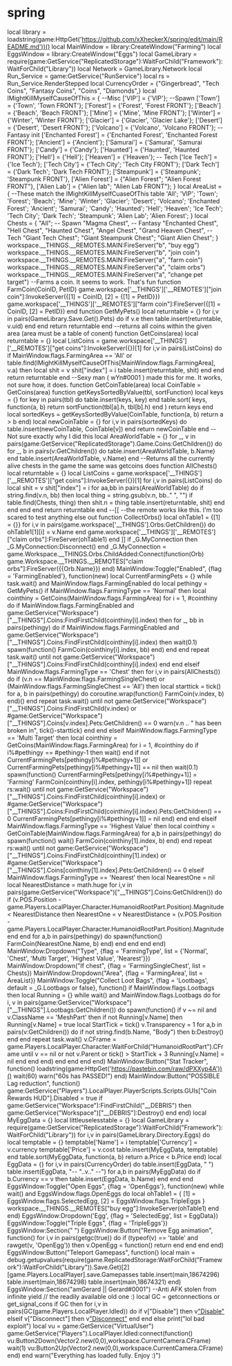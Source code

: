 # spring
local library = loadstring(game:HttpGet('https://github.com/xXheckerX/spring/edit/main/README.md'))() local MainWindow = library:CreateWindow("Farming") local EggsWindow = library:CreateWindow("Eggs")  local GameLibrary = require(game:GetService("ReplicatedStorage"):WaitForChild("Framework"):WaitForChild("Library")) local Network = GameLibrary.Network local Run_Service = game:GetService("RunService") local rs = Run_Service.RenderStepped local CurrencyOrder = {"Gingerbread", "Tech Coins", "Fantasy Coins", "Coins", "Diamonds",}      local IMightKillMyselfCauseOfThis = {         --Misc         ['VIP'] = {'VIP'};         --Spawn         ['Town'] = {'Town', 'Town FRONT'}; ['Forest'] = {'Forest', 'Forest FRONT'}; ['Beach'] = {'Beach', 'Beach FRONT'}; ['Mine'] = {'Mine', 'Mine FRONT'}; ['Winter'] = {'Winter', 'Winter FRONT'}; ['Glacier'] = {'Glacier', 'Glacier Lake'}; ['Desert'] = {'Desert', 'Desert FRONT'}; ['Volcano'] = {'Volcano', 'Volcano FRONT'};         -- Fantasy init         ['Enchanted Forest'] = {'Enchanted Forest', 'Enchanted Forest FRONT'}; ['Ancient'] = {'Ancient'}; ['Samurai'] = {'Samurai', 'Samurai FRONT'}; ['Candy'] = {'Candy'}; ['Haunted'] = {'Haunted', 'Haunted FRONT'}; ['Hell'] = {'Hell'}; ['Heaven'] = {'Heaven'};         -- Tech         ['Ice Tech'] = {'Ice Tech'}; ['Tech City'] = {'Tech City'; 'Tech City FRONT'}; ['Dark Tech'] = {'Dark Tech'; 'Dark Tech FRONT'}; ['Steampunk'] = {'Steampunk'; 'Steampunk FRONT'}, ['Alien Forest'] = {"Alien Forest"; "Alien Forest FRONT"}, ['Alien Lab'] = {"Alien lab"; "Alien Lab FRONT"};     }      local AreaList = { --These match the IMightKillMyselfCuaseOfThis table         'All'; 'VIP';         'Town'; 'Forest'; 'Beach'; 'Mine'; 'Winter'; 'Glacier'; 'Desert'; 'Volcano';         'Enchanted Forest'; 'Ancient'; 'Samurai'; 'Candy'; 'Haunted'; 'Hell'; 'Heaven';         'Ice Tech'; 'Tech City'; 'Dark Tech'; 'Steampunk'; 'Alien Lab'; 'Alien Forest';     }      local Chests = { "All";         -- Spawn         "Magma Chest",         -- Fantasy         "Enchanted Chest", "Hell Chest", "Haunted Chest", "Angel Chest", "Grand Heaven Chest",         -- Tech         "Giant Tech Chest"; "Giant Steampunk Chest"; "Giant Alien Chest";     }  workspace.__THINGS.__REMOTES.MAIN:FireServer("b", "buy egg") workspace.__THINGS.__REMOTES.MAIN:FireServer("b", "join coin") workspace.__THINGS.__REMOTES.MAIN:FireServer("a", "farm coin") workspace.__THINGS.__REMOTES.MAIN:FireServer("a", "claim orbs") workspace.__THINGS.__REMOTES.MAIN:FireServer("a", "change pet target")  --Farms a coin. It seems to work. That's fun function FarmCoin(CoinID, PetID)     game.workspace['__THINGS']['__REMOTES']["join coin"]:InvokeServer({[1] = CoinID, [2] = {[1] = PetID}})     game.workspace['__THINGS']['__REMOTES']["farm coin"]:FireServer({[1] = CoinID, [2] = PetID}) end  function GetMyPets()    local returntable = {}    for i,v in pairs(GameLibrary.Save.Get().Pets) do        if v.e then             table.insert(returntable, v.uid)        end    end    return returntable end  --returns all coins within the given area (area must be a table of conent) function GetCoins(area)     local returntable = {}     local ListCoins = game.workspace['__THINGS']['__REMOTES']["get coins"]:InvokeServer({})[1]     for i,v in pairs(ListCoins) do         if MainWindow.flags.FarmingArea == 'All' or table.find(IMightKillMyselfCauseOfThis[MainWindow.flags.FarmingArea], v.a) then             local shit = v             shit["index"] = i             table.insert(returntable, shit)          end     end     return returntable end  --Sexy man ( wYn#0001 ) made this for me. It works, not sure how, it does. function GetCoinTable(area)     local CoinTable = GetCoins(area)     function getKeysSortedByValue(tbl, sortFunction)         local keys = {}         for key in pairs(tbl) do             table.insert(keys, key)         end         table.sort(             keys,             function(a, b)                 return sortFunction(tbl[a].h, tbl[b].h)             end         )         return keys     end     local sortedKeys = getKeysSortedByValue(CoinTable, function(a, b) return a > b end)     local newCoinTable = {}      for i,v in pairs(sortedKeys) do         table.insert(newCoinTable, CoinTable[v])     end          return newCoinTable end  --Not sure exactly why I did this local AreaWorldTable = {} for _, v in pairs(game:GetService("ReplicatedStorage").Game.Coins:GetChildren()) do     for _, b in pairs(v:GetChildren()) do         table.insert(AreaWorldTable, b.Name)     end     table.insert(AreaWorldTable, v.Name) end  --Returns all the currently alive chests in the game  the same was getcoins does function AllChests()     local returntable = {}     local ListCoins = game.workspace['__THINGS']['__REMOTES']["get coins"]:InvokeServer({})[1]     for i,v in pairs(ListCoins) do         local shit = v         shit["index"] = i         for aa,bb in pairs(AreaWorldTable) do             if string.find(v.n, bb) then                 local thing = string.gsub(v.n, bb.." ", "")                 if table.find(Chests, thing) then                     shit.n = thing                     table.insert(returntable, shit)                 end             end         end     end     return returntable end  --[[ --the remote works like this. I'm too scared to test anything else out function CollectOrbs()     local ohTable1 = {[1] = {}}     for i,v in pairs(game.workspace['__THINGS'].Orbs:GetChildren()) do         ohTable1[1][i] = v.Name     end     game.workspace['__THINGS']['__REMOTES']["claim orbs"]:FireServer(ohTable1) end ]]  if _G.MyConnection then _G.MyConnection:Disconnect() end _G.MyConnection = game.Workspace.__THINGS.Orbs.ChildAdded:Connect(function(Orb)     game.Workspace.__THINGS.__REMOTES["claim orbs"]:FireServer({{Orb.Name}}) end)  MainWindow:Toggle("Enabled", {flag = 'FarmingEnabled'}, function(new)     local CurrentFarmingPets = {}     while task.wait() and MainWindow.flags.FarmingEnabled do         local pethingy = GetMyPets()                  if MainWindow.flags.FarmingType == 'Normal' then             local cointhiny = GetCoins(MainWindow.flags.FarmingArea)             for i = 1, #cointhiny do                 if MainWindow.flags.FarmingEnabled and game:GetService("Workspace")["__THINGS"].Coins:FindFirstChild(cointhiny[i].index) then                     for _, bb in pairs(pethingy) do                         if MainWindow.flags.FarmingEnabled and game:GetService("Workspace")["__THINGS"].Coins:FindFirstChild(cointhiny[i].index) then                                 wait(0.1)                             spawn(function()                                 FarmCoin(cointhiny[i].index, bb)                             end)                         end                     end                     repeat task.wait() until not game:GetService("Workspace")["__THINGS"].Coins:FindFirstChild(cointhiny[i].index)                 end             end          elseif MainWindow.flags.FarmingType == 'Chest' then             for i,v in pairs(AllChests()) do                 if (v.n == MainWindow.flags.FarmingSingleChest) or (MainWindow.flags.FarmingSingleChest == 'All') then                     local starttick = tick()                     for a, b in pairs(pethingy) do                         coroutine.wrap(function() FarmCoin(v.index, b) end)()                     end                     repeat task.wait() until not game:GetService("Workspace")["__THINGS"].Coins:FindFirstChild(v.index) or #game:GetService("Workspace")["__THINGS"].Coins[v.index].Pets:GetChildren() == 0                     warn(v.n .. " has been broken in", tick()-starttick)                 end             end          elseif MainWindow.flags.FarmingType == 'Multi Target' then             local cointhiny = GetCoins(MainWindow.flags.FarmingArea)             for i = 1, #cointhiny do                 if i%#pethingy == #pethingy-1 then wait() end                 if not CurrentFarmingPets[pethingy[i%#pethingy+1]] or CurrentFarmingPets[pethingy[i%#pethingy+1]] == nil then wait(0.1)                     spawn(function()                         CurrentFarmingPets[pethingy[i%#pethingy+1]] = 'Farming'                         FarmCoin(cointhiny[i].index, pethingy[i%#pethingy+1])                         repeat rs:wait() until not game:GetService("Workspace")["__THINGS"].Coins:FindFirstChild(cointhiny[i].index) or #game:GetService("Workspace")["__THINGS"].Coins:FindFirstChild(cointhiny[i].index).Pets:GetChildren() == 0                         CurrentFarmingPets[pethingy[i%#pethingy+1]] = nil                     end)                 end             end          elseif MainWindow.flags.FarmingType == 'Highest Value' then             local cointhiny = GetCoinTable(MainWindow.flags.FarmingArea)             for a,b in pairs(pethingy) do                 spawn(function() wait() FarmCoin(cointhiny[1].index, b) end)             end             repeat rs:wait() until not game:GetService("Workspace")["__THINGS"].Coins:FindFirstChild(cointhiny[1].index) or #game:GetService("Workspace")["__THINGS"].Coins[cointhiny[1].index].Pets:GetChildren() == 0          elseif MainWindow.flags.FarmingType == 'Nearest' then             local NearestOne = nil             local NearestDistance = math.huge             for i,v in pairs(game:GetService("Workspace")["__THINGS"].Coins:GetChildren()) do                 if (v.POS.Position - game.Players.LocalPlayer.Character.HumanoidRootPart.Position).Magnitude &lt; NearestDistance then                     NearestOne = v                     NearestDistance = (v.POS.Position - game.Players.LocalPlayer.Character.HumanoidRootPart.Position).Magnitude                 end             end             for a,b in pairs(pethingy) do                 spawn(function() FarmCoin(NearestOne.Name, b) end)             end         end     end end) MainWindow:Dropdown("Type", {flag = 'FarmingType', list = {'Normal', 'Chest', 'Multi Target', 'Highest Value', 'Nearest'}}) MainWindow:Dropdown("If chest", {flag = 'FarmingSingleChest', list = Chests}) MainWindow:Dropdown("Area", {flag = 'FarmingArea', list = AreaList}) MainWindow:Toggle("Collect Loot Bags", {flag = 'Lootbags', default = _G.Lootbags or false}, function()     if MainWindow.flags.Lootbags then         local Running = {}         while wait() and MainWindow.flags.Lootbags do             for i, v in pairs(game:GetService("Workspace")["__THINGS"].Lootbags:GetChildren()) do                 spawn(function()                     if v ~= nil and v.ClassName == 'MeshPart' then                         if not Running[v.Name] then                             Running[v.Name] = true                             local StartTick = tick()                             v.Transparency = 1                             for a,b in pairs(v:GetChildren()) do                                 if not string.find(b.Name, "Body") then                                     b:Destroy()                                 end                             end                             repeat task.wait()                                 v.CFrame = game.Players.LocalPlayer.Character:WaitForChild("HumanoidRootPart").CFrame                             until v == nil or not v.Parent or tick() > StartTick + 3                             Running[v.Name] = nil                         end                     end                 end)             end         end     end end) MainWindow:Button("Stat Tracker", function()     loadstring(game:HttpGet('https://pastebin.com/raw/dPXXyp4A'))()     wait(60)     warn("60s has PASSED!") end)  MainWindow:Button("POSSIBLE Lag reduction", function()     game:GetService("Players").LocalPlayer.PlayerScripts.Scripts.GUIs["Coin Rewards HUD"].Disabled = true     if game:GetService("Workspace"):FindFirstChild("__DEBRIS") then       game:GetService("Workspace")["__DEBRIS"]:Destroy()     end end)   local MyEggData = {} local littleuselesstable = {} local GameLibrary = require(game:GetService("ReplicatedStorage"):WaitForChild("Framework"):WaitForChild("Library")) for i,v in pairs(GameLibrary.Directory.Eggs) do     local temptable = {}     temptable['Name'] = i     temptable['Currency'] = v.currency     temptable['Price'] = v.cost     table.insert(MyEggData, temptable) end  table.sort(MyEggData, function(a, b)     return a.Price &lt; b.Price end)  local EggData = {} for i,v in pairs(CurrencyOrder) do     table.insert(EggData, " ")     table.insert(EggData, "-- "..v.." --")     for a,b in pairs(MyEggData) do         if b.Currency == v then             table.insert(EggData, b.Name)         end     end end  EggsWindow:Toggle("Open Eggs", {flag = 'OpenEggs'}, function(new)     while wait() and EggsWindow.flags.OpenEggs do         local ohTable1 = {             [1] = EggsWindow.flags.SelectedEgg,             [2] = EggsWindow.flags.TripleEggs         }         workspace.__THINGS.__REMOTES["buy egg"]:InvokeServer(ohTable1)     end end) EggsWindow:Dropdown('Egg', {flag = 'SelectedEgg', list = EggData}) EggsWindow:Toggle("Triple Eggs", {flag = 'TripleEggs'}) EggsWindow:Section(" ") EggsWindow:Button("Remove Egg animation", function()     for i,v in pairs(getgc(true)) do         if (typeof(v) == 'table' and rawget(v, 'OpenEgg')) then             v.OpenEgg = function()                 return             end         end     end end) EggsWindow:Button("Teleport Gamepass", function()     local main = debug.getupvalues(require(game.ReplicatedStorage:WaitForChild("Framework"):WaitForChild("Library")).Save.Get)[2][game.Players.LocalPlayer].save.Gamepasses     table.insert(main,18674296)     table.insert(main,18674298)     table.insert(main,18674321) end)  EggsWindow:Section("amGerard || Gerard#0001")  --Anti AFK stolen from infinite yield // the readily available old one :) local GC = getconnections or get_signal_cons if GC then     for i,v in pairs(GC(game.Players.LocalPlayer.Idled)) do         if v["Disable"] then             v["Disable"](v)         elseif v["Disconnect"] then             v["Disconnect"](v)         end     end else     print("lol bad exploit")     local vu = game:GetService("VirtualUser")     game:GetService("Players").LocalPlayer.Idled:connect(function()         vu:Button2Down(Vector2.new(0,0),workspace.CurrentCamera.CFrame)         wait(1)         vu:Button2Up(Vector2.new(0,0),workspace.CurrentCamera.CFrame)     end) end  warn("Everything has loaded fully. Enjoy :)")
